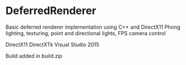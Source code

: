 # DeferredRenderer

Basic deferred renderer implementation using C++ and DirectX11 
Phong lighting, texturing, point and directional lights, FPS camera control

DirectX11
DirectXTk
Visual Studio 2015

Build added in build.zip